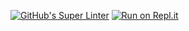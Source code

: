 [![GitHub's Super Linter](https://github.com/ICD2O-Digital-Tech-DiegoV/Unit1-05-HTML-MDL-/Unit1-05-HTML-MDL-/workflows/GitHub's%20Super%20Linter/badge.svg)](https://github.com/ICD2O-Digital-Tech-DiegoV/Unit1-05-HTML-MDL/Unit1-05-HTML-MDL-/actions)
[![Run on Repl.it](https://repl.it/badge/github/ICD2O-Digital-Tech-DiegoV/Unit1-05-HTML-MDL-/Unit1-05-HTML-MDL-)](https://repl.it/github/ICD2O-Digital-Tech-DiegoV/Unit1-05-HTML-MDL-/Unit1-05-HTML-MDL-)

